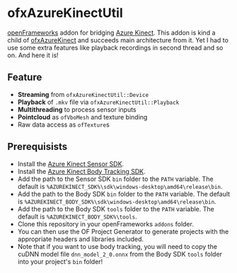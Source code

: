 # ofxAzureKinectUtil

[openFrameworks](https://openframeworks.cc/) addon for bridging [Azure Kinect](https://azure.microsoft.com/en-us/services/kinect-dk/). This addon is kind a child of [ofxAzureKinect](https://github.com/prisonerjohn/ofxAzureKinect) and succeeds main architecture from it. Yet I had to use some extra features like playback recordings in second thread and so on. And here it is!

## Feature
* **Streaming** from `ofxAzureKinectUtil::Device`
* **Playback** of `.mkv` file via `ofxAzureKinectUtil::Playback`
* **Multithreading** to process sensor inputs
* **Pointcloud** as `ofVboMesh` and texture binding
* Raw data access as `ofTexture`s

## Prerequisists
* Install the [Azure Kinect Sensor SDK](https://docs.microsoft.com/en-us/azure/Kinect-dk/sensor-sdk-download).
* Install the [Azure Kinect Body Tracking SDK](https://docs.microsoft.com/en-us/azure/Kinect-dk/body-sdk-download).
* Add the path to the Sensor SDK `bin` folder to the `PATH` variable. The default is `%AZUREKINECT_SDK%\sdk\windows-desktop\amd64\release\bin`.
* Add the path to the Body SDK `bin` folder to the `PATH` variable. The default is `%AZUREKINECT_BODY_SDK%\sdk\windows-desktop\amd64\release\bin`.
* Add the path to the Body SDK `tools` folder to the `PATH` variable. The default is `%AZUREKINECT_BODY_SDK%\tools`.
* Clone this repository in your openFrameworks `addons` folder.
* You can then use the OF Project Generator to generate projects with the appropriate headers and libraries included.
* Note that if you want to use body tracking, you will need to copy the cuDNN model file `dnn_model_2_0.onnx` from the Body SDK `tools` folder into your project's `bin` folder!
